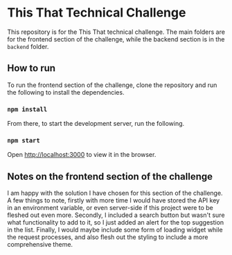 # This That Technical Challenge

This repository is for the This That technical challenge. The main folders are for the frontend section of the challenge, while the backend section is in the `backend` folder.

## How to run

To run the frontend section of the challenge, clone the repository and run the following to install the dependencies.

### `npm install`

From there, to start the development server, run the following.

### `npm start`

Open [http://localhost:3000](http://localhost:3000) to view it in the browser.

## Notes on the frontend section of the challenge

I am happy with the solution I have chosen for this section of the challenge. A few things to note, firstly with more time I would have stored the API key in an environment variable, or even server-side if this project were to be fleshed out even more. Secondly, I included a search button but wasn't sure what functionality to add to it, so I just added an alert for the top suggestion in the list. Finally, I would maybe include some form of loading widget while the request processes, and also flesh out the styling to include a more comprehensive theme.
